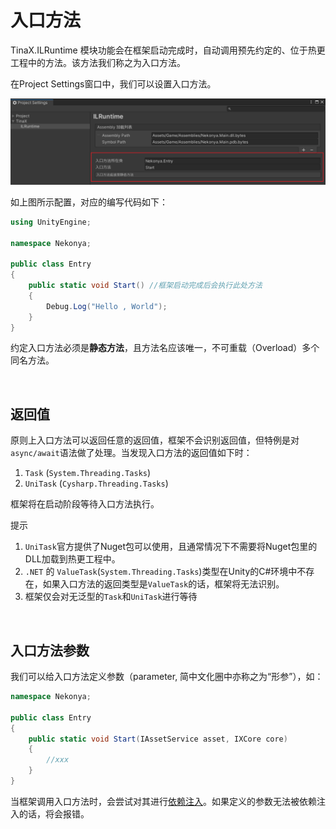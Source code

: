 # 入口方法

TinaX.ILRuntime 模块功能会在框架启动完成时，自动调用预先约定的、位于热更工程中的方法。该方法我们称之为入口方法。

在Project Settings窗口中，我们可以设置入口方法。

![1639033080152](entry-method.assets/1639033080152.png)

如上图所示配置，对应的编写代码如下：

``` csharp
using UnityEngine;

namespace Nekonya;

public class Entry
{
    public static void Start() //框架启动完成后会执行此处方法
    {
        Debug.Log("Hello , World");        
    }
}
```

约定入口方法必须是**静态方法**，且方法名应该唯一，不可重载（Overload）多个同名方法。

<br>

## 返回值

原则上入口方法可以返回任意的返回值，框架不会识别返回值，但特例是对`async/await`语法做了处理。当发现入口方法的返回值如下时：
1. `Task` (`System.Threading.Tasks`)
2. `UniTask` (`Cysharp.Threading.Tasks`)

框架将在启动阶段等待入口方法执行。

提示
1.  `UniTask`官方提供了Nuget包可以使用，且通常情况下不需要将Nuget包里的DLL加载到热更工程中。
2. `.NET` 的 `ValueTask`(`System.Threading.Tasks`)类型在Unity的C#环境中不存在，如果入口方法的返回类型是`ValueTask`的话，框架将无法识别。
3. 框架仅会对无泛型的`Task`和`UniTask`进行等待

<br>

## 入口方法参数

我们可以给入口方法定义参数（parameter, 简中文化圈中亦称之为“形参”），如：

``` csharp
namespace Nekonya;

public class Entry
{
    public static void Start(IAssetService asset, IXCore core)
    {
        //xxx
    }
}
```

当框架调用入口方法时，会尝试对其进行[依赖注入](/zh-Hans/core/manual/dependency_injection)。如果定义的参数无法被依赖注入的话，将会报错。